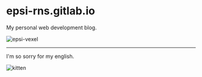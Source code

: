 epsi-rns.gitlab.io
=====================

My personal web development blog.

![epsi-vexel][image-epsi-vexel]

-- -- --

I'm so sorry for my english.

![kitten][image-kitten]

[image-epsi-vexel]: http://epsi-rns.gitlab.io/assets/site/images/authors/epsi-vexel.png
[image-kitten]: http://epsi-rns.github.io/assets/site/images/cats/cemong.jpg
